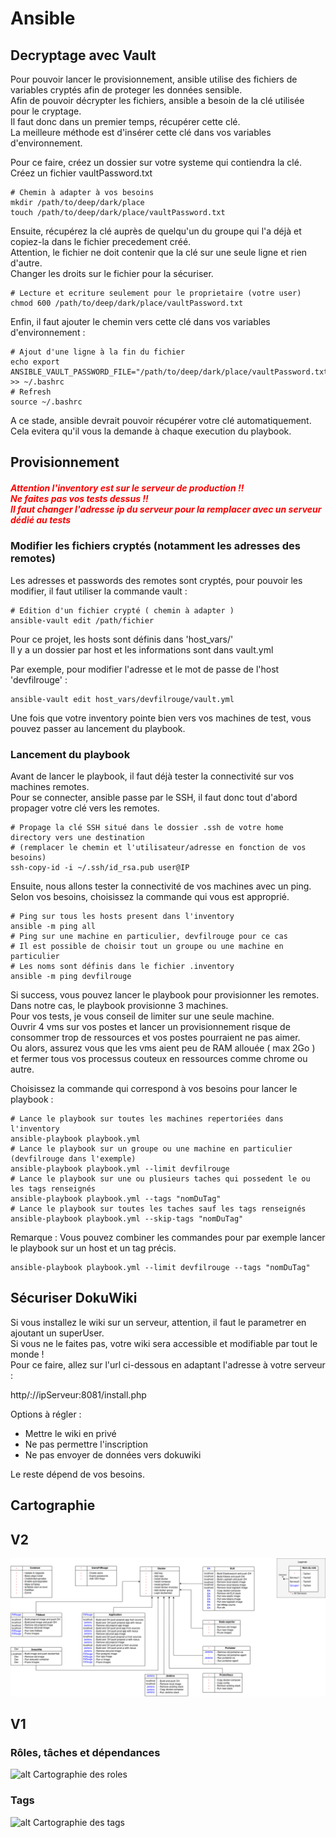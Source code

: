 # Ansible


## Decryptage avec Vault

Pour pouvoir lancer le provisionnement, ansible utilise des fichiers de variables cryptés afin de proteger les données sensible.  
Afin de pouvoir décrypter les fichiers, ansible a besoin de la clé utilisée pour le cryptage.  
Il faut donc dans un premier temps, récupérer cette clé.  
La meilleure méthode est d'insérer cette clé dans vos variables d'environnement.  

Pour ce faire, créez un dossier sur votre systeme qui contiendra la clé.  
Créez un fichier vaultPassword.txt

```shell
# Chemin à adapter à vos besoins
mkdir /path/to/deep/dark/place
touch /path/to/deep/dark/place/vaultPassword.txt
```

Ensuite, récupérez la clé auprès de quelqu'un du groupe qui l'a déjà et copiez-la dans le fichier precedement créé.  
Attention, le fichier ne doit contenir que la clé sur une seule ligne et rien d'autre.  
Changer les droits sur le fichier pour la sécuriser.  

```shell
# Lecture et ecriture seulement pour le proprietaire (votre user)
chmod 600 /path/to/deep/dark/place/vaultPassword.txt
```

Enfin, il faut ajouter le chemin vers cette clé dans vos variables d'environnement : 

```shell
# Ajout d'une ligne à la fin du fichier
echo export ANSIBLE_VAULT_PASSWORD_FILE="/path/to/deep/dark/place/vaultPassword.txt" >> ~/.bashrc
# Refresh
source ~/.bashrc
```

A ce stade, ansible devrait pouvoir récupérer votre clé automatiquement.  
Cela evitera qu'il vous la demande à chaque execution du playbook.  

## Provisionnement

##### <span style="color:red">*Attention l'inventory est sur le serveur de production !!*</br>*Ne faites pas vos tests dessus !!*</br>*Il faut changer l'adresse ip du serveur pour la remplacer avec un serveur dédié au tests*</span>

### Modifier les fichiers cryptés (notamment les adresses des remotes)

Les adresses et passwords des remotes sont cryptés, pour pouvoir les modifier, il faut utiliser la commande vault : 

```shell
# Edition d'un fichier crypté ( chemin à adapter )
ansible-vault edit /path/fichier
```

Pour ce projet, les hosts sont définis dans 'host_vars/'  
Il y a un dossier par host et les informations sont dans vault.yml  

Par exemple, pour modifier l'adresse et le mot de passe de l'host 'devfilrouge' :  

```shell
ansible-vault edit host_vars/devfilrouge/vault.yml
```

Une fois que votre inventory pointe bien vers vos machines de test, vous pouvez passer au lancement du playbook.  

### Lancement du playbook

Avant de lancer le playbook, il faut déjà tester la connectivité sur vos machines remotes.  
Pour se connecter, ansible passe par le SSH, il faut donc tout d'abord propager votre clé vers les remotes.  

```shell
# Propage la clé SSH situé dans le dossier .ssh de votre home directory vers une destination
# (remplacer le chemin et l'utilisateur/adresse en fonction de vos besoins)
ssh-copy-id -i ~/.ssh/id_rsa.pub user@IP
```
Ensuite, nous allons tester la connectivité de vos machines avec un ping.  
Selon vos besoins, choisissez la commande qui vous est approprié.  

```shell
# Ping sur tous les hosts present dans l'inventory 
ansible -m ping all
# Ping sur une machine en particulier, devfilrouge pour ce cas
# Il est possible de choisir tout un groupe ou une machine en particulier
# Les noms sont définis dans le fichier .inventory
ansible -m ping devfilrouge
```

Si success, vous pouvez lancer le playbook pour provisionner les remotes.  
Dans notre cas, le playbook provisionne 3 machines.  
Pour vos tests, je vous conseil de limiter sur une seule machine.  
Ouvrir 4 vms sur vos postes et lancer un provisionnement risque de consommer trop de ressources et vos postes pourraient ne pas aimer.  
Ou alors, assurez vous que les vms aient peu de RAM allouée ( max 2Go ) et fermer tous vos processus couteux en ressources comme chrome ou autre.  

Choisissez la commande qui correspond à vos besoins pour lancer le playbook :  

```shell
# Lance le playbook sur toutes les machines repertoriées dans l'inventory
ansible-playbook playbook.yml
# Lance le playbook sur un groupe ou une machine en particulier (devfilrouge dans l'exemple)
ansible-playbook playbook.yml --limit devfilrouge
# Lance le playbook sur une ou plusieurs taches qui possedent le ou les tags renseignés
ansible-playbook playbook.yml --tags "nomDuTag"
# Lance le playbook sur toutes les taches sauf les tags renseignés
ansible-playbook playbook.yml --skip-tags "nomDuTag"
```

Remarque : Vous pouvez combiner les commandes pour par exemple lancer le playbook sur un host et un tag précis.  

```shell
ansible-playbook playbook.yml --limit devfilrouge --tags "nomDuTag"
```

## Sécuriser DokuWiki

Si vous installez le wiki sur un serveur, attention, il faut le parametrer en ajoutant un superUser.  
Si vous ne le faites pas, votre wiki sera accessible et modifiable par tout le monde !  
Pour ce faire, allez sur l'url ci-dessous en adaptant l'adresse à votre serveur :

http/://ipServeur:8081/install.php

Options à régler : 

- Mettre le wiki en privé
- Ne pas permettre l'inscription
- Ne pas envoyer de données vers dokuwiki

Le reste dépend de vos besoins.

## Cartographie

## V2

![alt Cartographie des roles](cartographieRolesV2.png "Cartographie des roles")

## V1
### Rôles, tâches et dépendances

![alt Cartographie des roles](cartographieRoles.png "Cartographie des roles")

### Tags

![alt Cartographie des tags](cartographieTags.png "Cartographie des tags")
